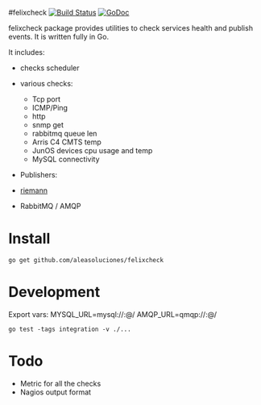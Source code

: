 #felixcheck
[![Build Status](https://travis-ci.org/aleasoluciones/felixcheck.svg?branch=master)](https://travis-ci.org/aleasoluciones/felixcheck)
[![GoDoc](https://godoc.org/github.com/aleasoluciones/felixcheck?status.png)](http://godoc.org/github.com/aleasoluciones/felixcheck)

felixcheck package provides utilities to check services health and publish events. 
It is written fully in Go. 

It includes:
 * checks scheduler
 * various checks:
   * Tcp port
   * ICMP/Ping
   * http
   * snmp get
   * rabbitmq queue len
   * Arris C4 CMTS temp
   * JunOS devices cpu usage and temp
   * MySQL connectivity

 * Publishers:
  * [riemann](http://riemann.io/)
  * RabbitMQ / AMQP

Install
=======

```
go get github.com/aleasoluciones/felixcheck
```

Development
===========
Export vars:
MYSQL_URL=mysql://<user>:<pass>@<host>/<database>
AMQP_URL=qmqp://<user>:<pass>@<host>/<vhost>

```
go test -tags integration -v ./...
```

Todo
====
 * Metric for all the checks
 * Nagios output format
